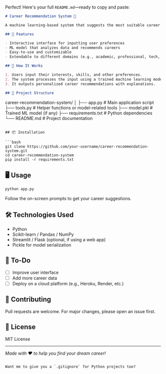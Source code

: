 Perfect! Here's your full `README.md`—ready to copy and paste:

```markdown
# Career Recommendation System 🎯

A machine learning-based system that suggests the most suitable career paths based on user preferences, interests, and skills.

## 🚀 Features

- Interactive interface for inputting user preferences
- ML model that analyzes data and recommends careers
- Easy-to-use and customizable
- Extendable to different domains (e.g., academic, professional, tech, etc.)

## 🧠 How It Works

1. Users input their interests, skills, and other preferences.
2. The system processes the input using a trained machine learning model.
3. It outputs personalized career recommendations with explanations.

## 📂 Project Structure

```
career-recommendation-system/
│
├── app.py                 # Main application script
├── tools.py               # Helper functions or model-related tools
├── model.pkl              # Trained ML model (if any)
├── requirements.txt       # Python dependencies
└── README.md              # Project documentation
```

## 📦 Installation

```bash
git clone https://github.com/your-username/career-recommendation-system.git
cd career-recommendation-system
pip install -r requirements.txt
```

## 🖥️ Usage

```bash
python app.py
```

Follow the on-screen prompts to get your career suggestions.

## 🛠️ Technologies Used

- Python
- Scikit-learn / Pandas / NumPy
- Streamlit / Flask (optional, if using a web app)
- Pickle for model serialization

## 📌 To-Do

- [ ] Improve user interface
- [ ] Add more career data
- [ ] Deploy on a cloud platform (e.g., Heroku, Render, etc.)

## 🤝 Contributing

Pull requests are welcome. For major changes, please open an issue first.

## 📄 License

MIT License

---

*Made with ❤️ to help you find your dream career!*
```

Want me to give you a `.gitignore` for Python projects too?
